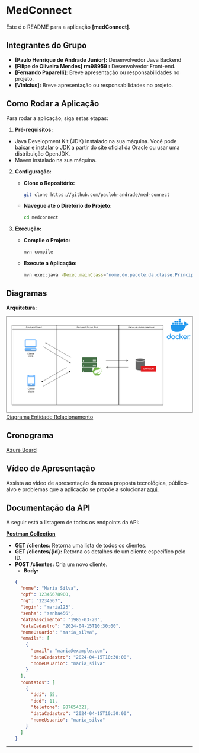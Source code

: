 # MedConnect

Este é o README para a aplicação **[medConnect]**.

## Integrantes do Grupo

- **[Paulo Henrique de Andrade Junior]:** Desenvolvedor Java Backend
- **[Filipe de Oliveira Mendes] rm98959  :** Desenvolvedor Front-end.
- **[Fernando Paparelli]:** Breve apresentação ou responsabilidades no projeto.
- **[Vinicius]:** Breve apresentação ou responsabilidades no projeto.

## Como Rodar a Aplicação

Para rodar a aplicação, siga estas etapas:

1. **Pré-requisitos:** 
  - Java Development Kit (JDK) instalado na sua máquina. Você pode baixar e instalar o JDK a partir do site oficial da Oracle ou usar uma distribuição OpenJDK.
  - Maven instalado na sua máquina.

  
2. **Configuração:**
   - **Clone o Repositório:**
  
      ```bash
      git clone https://github.com/pauloh-andrade/med-connect
      ```
  
   - **Navegue até o Diretório do Projeto:**
  
      ```bash
      cd medconnect
      ```

3. **Execução:** 

    - **Compile o Projeto:**

      ```bash
      mvn compile
      ```

    - **Execute a Aplicação:**

      ```bash
      mvn exec:java -Dexec.mainClass="nome.do.pacote.da.classe.Principal"
      ```

## Diagramas

**Arquitetura:**

![Arquitetura](https://github.com/pauloh-andrade/med-connect/blob/main/documents/arquitetura.drawio.png)
[Diagrama Entidade Relacionamento](https://github.com/pauloh-andrade/med-connect/blob/main/documents/DER.pdf)

## Cronograma

[Azure Board](https://github.com/pauloh-andrade/med-connect/blob/main/documents/cronograma_sprint_1.png)

## Vídeo de Apresentação

Assista ao vídeo de apresentação da nossa proposta tecnológica, público-alvo e problemas que a aplicação se propõe a solucionar [aqui](link-para-o-vídeo).

## Documentação da API

A seguir está a listagem de todos os endpoints da API:

**[Postman Collection](https://github.com/pauloh-andrade/med-connect/blob/main/documents/postaman/medConnect.postman_collection.json)**

- **GET /clientes:** Retorna uma lista de todos os clientes.
- **GET /clientes/{id}:** Retorna os detalhes de um cliente específico pelo ID.
- **POST /clientes:** Cria um novo cliente.
    - **Body:**
    ```json 
    {
      "nome": "Maria Silva",
      "cpf": 12345678900,
      "rg": "1234567",
      "login": "maria123",
      "senha": "senha456",
      "dataNascimento": "1985-03-20",
      "dataCadastro": "2024-04-15T10:30:00",
      "nomeUsuario": "maria_silva",
      "emails": [
        {
          "email": "maria@example.com",
          "dataCadastro": "2024-04-15T10:30:00",
          "nomeUsuario": "maria_silva"
        }
      ],
      "contatos": [
        {
          "ddi": 55,
          "ddd": 11,
          "telefone": 987654321,
          "dataCadastro": "2024-04-15T10:30:00",
          "nomeUsuario": "maria_silva"
        }
      ]
  }
    ```


---

